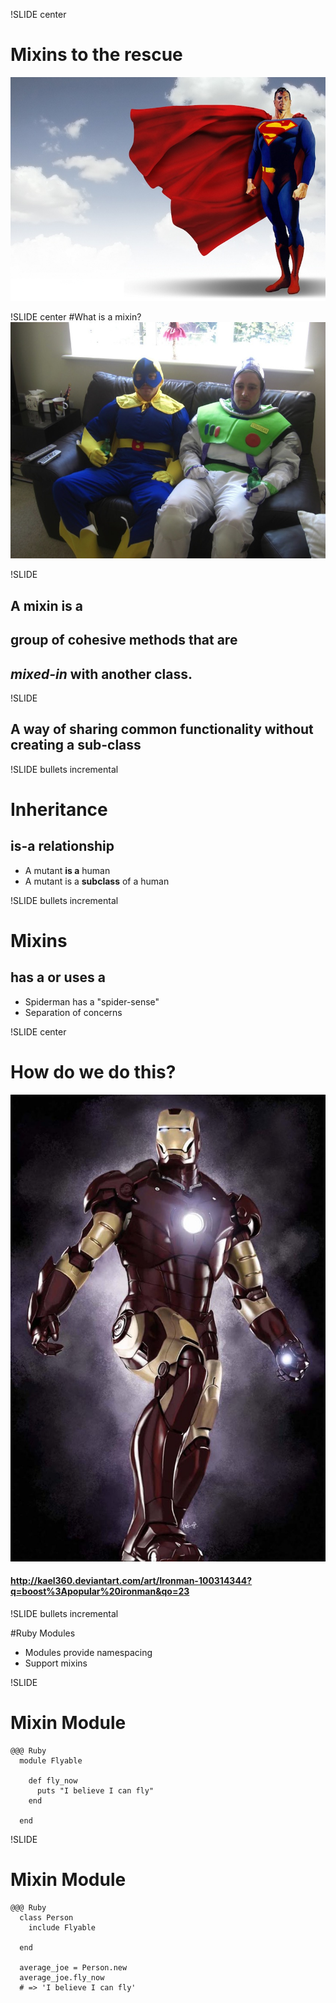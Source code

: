 !SLIDE center
# Mixins to the rescue
![superman_rescue](superman_rescue2.jpg)

!SLIDE center
#What is a mixin?
![Norm_Lightyear](Norm_Lightyear.jpg)

!SLIDE 
## A mixin is a
## group of cohesive methods that are
## *mixed-in* with another class.

!SLIDE 
## A way of sharing common functionality without creating a sub-class

!SLIDE bullets incremental
# Inheritance
## is-a relationship
* A mutant **is a** human
* A mutant is a **subclass** of a human

!SLIDE bullets incremental
# Mixins
## has a or uses a
* Spiderman has a "spider-sense"
* Separation of concerns

!SLIDE center
# How do we do this?
![ironman](iron_man.jpg)
#### http://kael360.deviantart.com/art/Ironman-100314344?q=boost%3Apopular%20ironman&qo=23

!SLIDE bullets incremental

#Ruby Modules
* Modules provide namespacing
* Support mixins

!SLIDE
# Mixin Module

    @@@ Ruby
      module Flyable

        def fly_now
          puts "I believe I can fly"
        end
      
      end

!SLIDE
# Mixin Module

    @@@ Ruby
      class Person
        include Flyable

      end

      average_joe = Person.new
      average_joe.fly_now 
      # => 'I believe I can fly'
   

        
